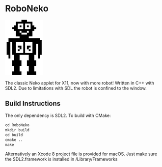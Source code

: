 # RoboNeko

![Screenshot](logo.png?raw=true "Screenshot showing a happy Robit")

The classic Neko applet for X11, now with more robot! Written in C++ with SDL2.
Due to limitations with SDL the robot is confined to the window.


## Build Instructions

The only dependency is SDL2. To build with CMake:


    cd RoboNeko
    mkdir build
    cd build
    cmake ..
    make


Alternatively an Xcode 8 project file is provided for macOS. Just make sure the SDL2.framework is installed in /Library/Frameworks
